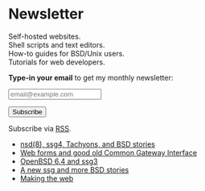 # Newsletter

Self-hosted websites.<br>
Shell scripts and text editors.<br>
How-to guides for BSD/Unix users.<br>
Tutorials for web developers.

**Type-in your email** to get my monthly newsletter:

<form method="post" action="https://tinyletter.com/romanzolotarev">
<input
	class="outline mw-100 w5 pv2 ph3 ba mb2 mr1 hover-bg-light-yellow b--dark-gray"
	required="required"
	name="email"
	type="email"
	placeholder="email@example.com">

<button
	class="outline mw-100 dib pv2 ph3 b ba white bg-blue b--dark-gray hover-black hover-bg-light-yellow"
	type="submit">Subscribe</button>
</form>

Subscribe via [RSS](https://www.romanzolotarev.com/n/rss.xml).

- [nsd(8), ssg4, Tachyons, and BSD stories](2019-01-04.html "2019-01-04")
- [Web forms and good old Common Gateway Interface](2018-11-24.html "2018-11-24")
- [OpenBSD 6.4 and ssg3](2018-10-30.html "2018-10-30")
- [A new ssg and more BSD stories](2018-09-23.html "2018-09-23")
- [Making the web](2018-08-26.html "2018-08-26")
